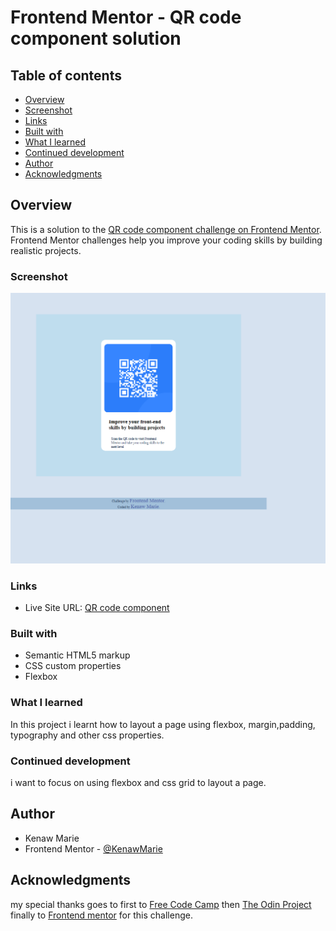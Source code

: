 # Frontend Mentor - QR code component solution


## Table of contents

  - [Overview](#overview)
  - [Screenshot](#screenshot)
  - [Links](#links)
  - [Built with](#built-with)
  - [What I learned](#what-i-learned)
  - [Continued development](#continued-development)
  - [Author](#author)
  - [Acknowledgments](#acknowledgments)


## Overview

This is a solution to the [QR code component challenge on Frontend Mentor](https://www.frontendmentor.io/challenges/qr-code-component-iux_sIO_H). Frontend Mentor challenges help you improve your coding skills by building realistic projects.

### Screenshot

![desktop preview](./images/qr-code-component-main_desktop-preview.png)


### Links

- Live Site URL: [QR code component](https://kenawmarie.github.io/front-qr-code-component-main/)


### Built with

- Semantic HTML5 markup
- CSS custom properties
- Flexbox

### What I learned

In this project i learnt how to layout a page using flexbox, margin,padding, typography and other css properties.

### Continued development

i want to focus on using flexbox and css grid to layout a page.


## Author
- Kenaw Marie
- Frontend Mentor - [@KenawMarie](https://www.frontendmentor.io/profile/KenawMarie)


## Acknowledgments

my special thanks goes to first to [Free Code Camp](https://www.freecodecamp.org/) then [The Odin Project](https://www.theodinproject.com/) finally to [Frontend mentor](https://www.frontendmentor.io/) for this challenge.

